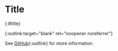 # Title
{:#title}

{:outlink:target="blank" rel="noopener noreferrer"}

See [GitHub](https://github.com/){:outlink} for more information.
